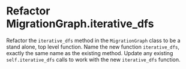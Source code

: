 # Refactor MigrationGraph.iterative_dfs

Refactor the `iterative_dfs` method in the `MigrationGraph` class to be a stand alone, top level function.
Name the new function `iterative_dfs`, exactly the same name as the existing method.
Update any existing `self.iterative_dfs` calls to work with the new `iterative_dfs` function.
